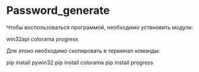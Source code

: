 # Password_generate
Чтобы воспользоваться программой, необходимо уствновить модули:

win32api
colorama
progress

Для этоно необходимо скопировать в терминал команды:

pip install pywin32
pip install colorama
pip install progress
